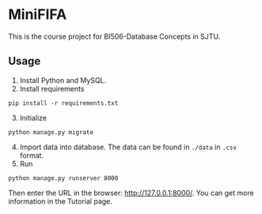 # MiniFIFA

This is the course project for BI506-Database Concepts in SJTU.

## Usage

1. Install Python and MySQL.
2. Install requirements

```shell
pip install -r requirements.txt
```

3. Initialize

```shell
python manage.py migrate
```

4. Import data into database. The data can be found in `./data`  in `.csv` format.
5. Run

```shell
python manage.py runserver 8000
```

Then enter the URL in the browser: http://127.0.0.1:8000/. You can get more information in the Tutorial page. 
